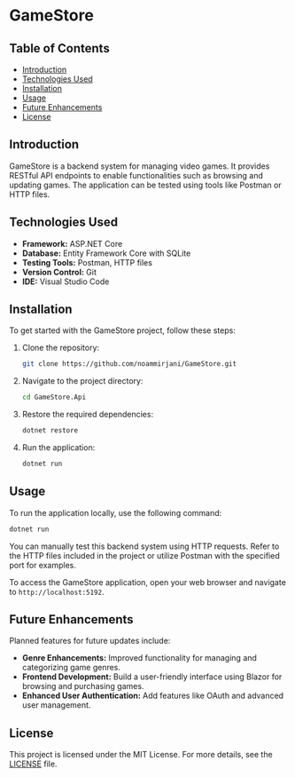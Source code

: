# GameStore

## Table of Contents

- [Introduction](#introduction)
- [Technologies Used](#technologies-used)
- [Installation](#installation)
- [Usage](#usage)
- [Future Enhancements](#future-enhancements)
- [License](#license)

## Introduction

GameStore is a backend system for managing video games. It provides RESTful API endpoints to enable functionalities such as browsing and updating games. The application can be tested using tools like Postman or HTTP files.

## Technologies Used

- **Framework:** ASP.NET Core
- **Database:** Entity Framework Core with SQLite
- **Testing Tools:** Postman, HTTP files
- **Version Control:** Git
- **IDE:** Visual Studio Code

## Installation

To get started with the GameStore project, follow these steps:

1. Clone the repository:
    ```bash
    git clone https://github.com/noammirjani/GameStore.git
    ```
2. Navigate to the project directory:
    ```bash
    cd GameStore.Api
    ```
3. Restore the required dependencies:
    ```bash
    dotnet restore
    ```
4. Run the application:
    ```bash
    dotnet run
    ```

## Usage

To run the application locally, use the following command:
```bash
dotnet run
```
You can manually test this backend system using HTTP requests. Refer to the HTTP files included in the project or utilize Postman with the specified port for examples.

To access the GameStore application, open your web browser and navigate to `http://localhost:5192`.

## Future Enhancements

Planned features for future updates include:

- **Genre Enhancements:** Improved functionality for managing and categorizing game genres.
- **Frontend Development:** Build a user-friendly interface using Blazor for browsing and purchasing games.
- **Enhanced User Authentication:** Add features like OAuth and advanced user management.

## License

This project is licensed under the MIT License. For more details, see the [LICENSE](LICENSE) file.
